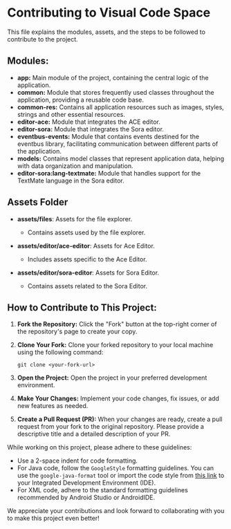 # Contributing to Visual Code Space

This file explains the modules, assets, and the steps to be followed to contribute to the project.

## Modules:

- **app:** Main module of the project, containing the central logic of the application. 
- **common:** Module that stores frequently used classes throughout the application, providing a reusable code base. 
- **common-res:** Contains all application resources such as images, styles, strings and other essential resources. 
- **editor-ace:** Module that integrates the ACE editor. 
- **editor-sora:** Module that integrates the Sora editor. 
- **eventbus-events:** Module that contains events destined for the eventbus library, facilitating communication between different parts of the application. 
- **models:** Contains model classes that represent application data, helping with data organization and manipulation. 
- **editor-sora:lang-textmate:** Module that handles support for the TextMate language in the Sora editor. 

## Assets Folder

- **assets/files**: Assets for the file explorer.
  - Contains assets used by the file explorer.

- **assets/editor/ace-editor**: Assets for Ace Editor.
  - Includes assets specific to the Ace Editor.

- **assets/editor/sora-editor**: Assets for Sora Editor.
  - Contains assets related to the Sora Editor.

## How to Contribute to This Project:

1. **Fork the Repository:** Click the "Fork" button at the top-right corner of the repository's page to create your copy.

2. **Clone Your Fork:** Clone your forked repository to your local machine using the following command:
   
   ```
   git clone <your-fork-url>
   ```

3. **Open the Project:** Open the project in your preferred development environment.

4. **Make Your Changes:** Implement your code changes, fix issues, or add new features as needed.

5. **Create a Pull Request (PR):** When your changes are ready, create a pull request from your fork to the original repository. Please provide a descriptive title and a detailed description of your PR.

While working on this project, please adhere to these guidelines:

- Use a 2-space indent for code formatting.
- For Java code, follow the `GoogleStyle` formatting guidelines. You can use the `google-java-format` tool or import the code style from [this link](https://raw.githubusercontent.com/google/styleguide/gh-pages/intellij-java-google-style.xml) to your Integrated Development Environment (IDE).
- For XML code, adhere to the standard formatting guidelines recommended by Android Studio or AndroidIDE.

We appreciate your contributions and look forward to collaborating with you to make this project even better!
